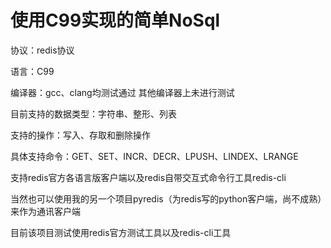 使用C99实现的简单NoSql
=====


协议：redis协议

语言：C99

编译器：gcc、clang均测试通过 其他编译器上未进行测试


目前支持的数据类型：字符串、整形、列表

支持的操作：写入、存取和删除操作

具体支持命令：GET、SET、INCR、DECR、LPUSH、LINDEX、LRANGE


支持redis官方各语言版客户端以及redis自带交互式命令行工具redis-cli

当然也可以使用我的另一个项目pyredis（为redis写的python客户端，尚不成熟）来作为通讯客户端

目前该项目测试使用redis官方测试工具以及redis-cli工具

